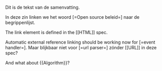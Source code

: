 Dit is de tekst van de samenvatting.

In deze zin linken we het woord [=Open source beleid=] naar de begrippenlijst.

The link element is defined in the [[HTML]] spec.

Automatic external reference linking should be working now for [=event handler=]. Maar blijkbaar niet voor [=url parser=] zónder [[URL]] in deze spec?

And what about {{Algorithm}}?